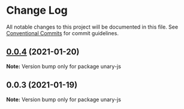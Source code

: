# Change Log

All notable changes to this project will be documented in this file.
See [Conventional Commits](https://conventionalcommits.org) for commit guidelines.

## [0.0.4](https://github.com/ltruchot/unary-js/compare/v0.0.3...v0.0.4) (2021-01-20)

**Note:** Version bump only for package unary-js





## 0.0.3 (2021-01-19)

**Note:** Version bump only for package unary-js
